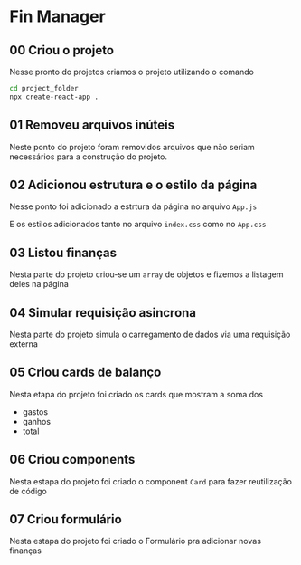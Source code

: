 # Fin Manager

## 00 Criou o projeto

Nesse pronto do projetos criamos o projeto utilizando o comando

```bash
cd project_folder
npx create-react-app .
```

## 01 Removeu arquivos inúteis

Neste ponto do projeto foram removidos arquivos que não seriam necessários para a construção do projeto.

## 02 Adicionou estrutura e o estilo da página

Nesse ponto foi adicionado a estrtura da página no arquivo `App.js`

E os estilos adicionados tanto no arquivo `index.css` como no `App.css`

## 03 Listou finanças

Nesta parte do projeto criou-se um `array` de objetos e fizemos a listagem deles na página

## 04 Simular requisição asincrona

Nesta parte do projeto simula o carregamento de dados via uma requisição externa

## 05 Criou cards de balanço

Nesta etapa do projeto foi criado os cards que mostram a soma dos

- gastos
- ganhos
- total

## 06 Criou components

Nesta estapa do projeto foi criado o component `Card` para fazer reutilização de código

## 07 Criou formulário

Nesta estapa do projeto foi criado o Formulário pra adicionar novas finanças
